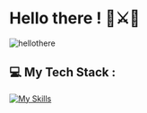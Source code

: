 # Hello there ! 🥋⚔️🌌

![hellothere](https://github.com/devstackweb3/devstackweb3/assets/118926098/26d2024a-5f8b-4076-bc62-4275563fd3bd)

## 💻 My Tech Stack :

[![My Skills](https://skillicons.dev/icons?i=js,html,css,nextjs)](https://skillicons.dev)

